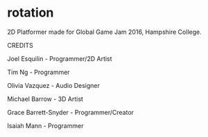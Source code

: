 # rotation
2D Platformer made for Global Game Jam 2016, Hampshire College. 

CREDITS

Joel Esquilin - Programmer/2D Artist

Tim Ng - Programmer

Olivia Vazquez - Audio Designer

Michael Barrow - 3D Artist

Grace Barrett-Snyder - Programmer/Creator

Isaiah Mann - Programmer
